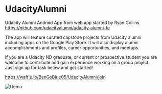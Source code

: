 # UdacityAlumni
Udacity Alumni Android App from web app started by Ryan Collins https://github.com/udacityalumni/udacity-alumni-fe

The app will feature curated capstone projects from Udacity alumni including apps on the Google Play Store. It will also display alumni accomplishments and profiles, career opportunities, and meetups.

If you are a Udacity ND graduate, or current or prospective student you are welcome to contribute and gain experience working on a group project. Just sign up for task below and get started! 

https://waffle.io/BenGoBlue05/UdacityAlumni/join


![Demo](https://j.gifs.com/GZXDKJ.gif)




